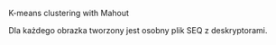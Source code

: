 K-means clustering with Mahout

Dla każdego obrazka tworzony jest osobny plik SEQ z deskryptorami.

